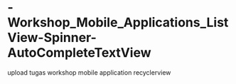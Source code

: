# -Workshop_Mobile_Applications_ListView-Spinner-AutoCompleteTextView
upload tugas workshop mobile application recyclerview
